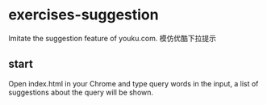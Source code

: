 # exercises-suggestion
Imitate the suggestion feature of youku.com. 模仿优酷下拉提示

## start

Open index.html in your Chrome and type query words in the input, a list of suggestions about the query will be shown.
